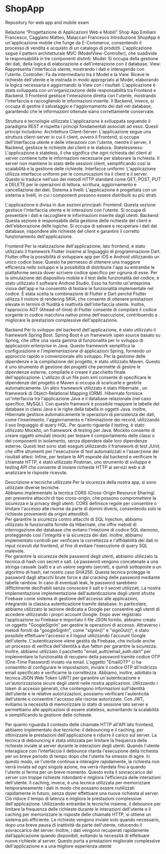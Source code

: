 # ShopApp
Repository for web app and mobile exam

Relazione “Progettazione di Applicazioni Web e Mobili” 
Shop App 
Emiliani Francesco, Caggiano Matteo, Malaccari Francesco 
Introduzione 
ShopApp è un'applicazione mobile che funge da E-Commerce, consentendo il processo di vendita e acquisto di un catalogo di prodotti. L'applicazione segue il pattern architetturale MVC (ModelView-Controller), che suddivide le responsabilità in tre componenti distinti: 
 Model: Si occupa della gestione dei dati, della logica di elaborazione e dell'interazione con il database. 
 View: Rappresenta l'interfaccia utente, mostrando i dati e interagendo con l'utente. 
 Controller: Fa da intermediario tra il Model e la View. Riceve le richieste dell'utente e le instrada in modo appropriato al Model, elaborando la logica necessaria e aggiornando la View con i risultati. 
L'applicazione è stata sviluppata con un'organizzazione delle responsabilità tra Frontend e Backend. Il Frontend gestisce l'interazione diretta con l'utente, mostrando l'interfaccia e raccogliendo le informazioni inserite. Il Backend, invece, si occupa di gestire il salvataggio e l'aggiornamento dei dati nel database, garantendo che le informazioni ottenute siano correttamente conservate. 
 
Struttura e tecnologie utilizzate 
L'applicazione è sviluppata seguendo il paradigma REST e rispetta i principi fondamentali associati ad esso. Questi principi includono: 
 Architettura Client-Server: L'applicazione segue una struttura client-server in cui il client, ovvero il Frontend, si occupa dell'interfaccia utente e delle interazioni con l'utente, mentre il server, il Backend, gestisce le richieste del client e le elabora. 
 Statelessness: L'applicazione è stateless, il che significa che ogni richiesta del client al server contiene tutte le informazioni necessarie per elaborare la richiesta. Il server non mantiene lo stato delle sessioni client, semplificando così la scalabilità e la gestione delle richieste. 
 Interfacce uniformi: L'applicazione utilizza interfacce uniformi per le comunicazioni tra il client e il server. Questo si traduce nell'uso dei metodi HTTP standard come GET, POST, PUT e DELETE per le operazioni di lettura, scrittura, aggiornamento e cancellazione dei dati. 
 Sistema a livelli: L'applicazione è progettata con un sistema a livelli, in cui i componenti possono essere distribuiti su più strati.  
 
L'applicazione è divisa in due sezioni principali: 
 Frontend: Questa sezione gestisce l'interfaccia utente e le interazioni con l'utente. Si occupa di presentare i dati e raccogliere le informazioni inserite dagli utenti. 
 Backend: Questa sezione è responsabile della gestione delle richieste del client e dell'elaborazione delle logiche. Si occupa di salvare e recuperare i dati dal database, rispondere alle richieste del client e garantire il corretto funzionamento dell'applicazione. 
 
Frontend 
Per la realizzazione dell'applicazione, lato frontend, è stato utilizzato il framework Flutter insieme al linguaggio di programmazione Dart. Flutter offre la possibilità di sviluppare app per iOS e Android utilizzando un unico codice base. Questo ha permesso di ottenere una maggiore efficienza nello sviluppo e la possibilità di distribuire l'app su entrambe le piattaforme senza dover scrivere codice specifico per ognuna di esse. 
Per la simulazione del dispositivo mobile e il test delle funzionalità del codice, è stato utilizzato il software Android Studio. Esso ha fornito un'anteprima visiva dell'app e ha consentito di testare le funzionalità implementate nel codice. È stata scelta la combinazione di Flutter e Dart perché Flutter utilizza il motore di rendering SKIA, che consente di ottenere prestazioni elevate in termini di fluidità e reattività dell'interfaccia utente. Inoltre, l'approccio AOT (Ahead-of-time) di Flutter consente di compilare il codice sorgente in codice macchina nativo prima dell'esecuzione, contribuendo a migliorare le prestazioni complessive dell'applicazione. 
 
Backend 
Per lo sviluppo del backend dell'applicazione, è stato utilizzato il framework Spring Boot. Spring Boot è un framework open source basato su Spring, che offre una vasta gamma di funzionalità per lo sviluppo di applicazioni enterprise in Java. Questo framework semplifica la configurazione e l'implementazione di applicazioni Spring, fornendo un approccio rapido e convenzionale allo sviluppo. 
Per la gestione delle dipendenze e la compilazione del progetto, è stato utilizzato Maven. Questo è uno strumento di gestione dei progetti che permette di gestire le dipendenze esterne, compilarle e creare il pacchetto finale dell'applicazione. L'utilizzo di un file pom.xml consente di specificare le dipendenze del progetto e Maven si occupa di scaricarle e gestirle automaticamente. Un altro framework utilizzato è  stato Hibernate , un framework di Object-Relational Mapping (ORM). Hibernate fornisce un'interfaccia tra l'applicazione Java e il database relazionale (nel caso specifico, MySQL). Con questo framwork è possibile mappare le tabelle del database in classi Java e le righe della tabella in oggetti Java. Inoltre, Hibernate gestisce automaticamente le operazioni di persistenza dei dati, come l'inserimento, l'aggiornamento e l'eliminazione dei record, utilizzando il suo linguaggio di query HQL. 
Per quanto riguarda il testing, è stato utilizzato Mockito, un framework di testing per Java. Mockito consente di creare oggetti simulati (mock) per testare il comportamento delle classi o dei componenti in isolamento, senza dipendere dalle loro dipendenze esterne. Questi test sono stati eseguiti utilizzando il framework di test JUnit, che offre strumenti per l'esecuzione di test automatizzati e l'asserzione dei risultati attesi. 
Infine, per testare le API esposte dal backend e verificare le chiamate HTTP, è stato utilizzato Postman, uno strumento di sviluppo e testing API che consente di inviare richieste HTTP ai servizi web e di analizzare le risposte ricevute.  
 
Descrizione e tecniche utilizzate 
Per la sicurezza della nostra app, si sono utilizzate diverse tecniche.  
Abbiamo implementato la tecnica CORS (Cross-Origin Resource Sharing) per prevenire attacchi di tipo cross-origin, che possono compromettere la sicurezza e la privacy degli utenti. CORS definisce regole per consentire o limitare l'accesso alle risorse da parte di domini diversi, consentendo solo le richieste provenienti da origini attendibili.  
Per garantire la sicurezza contro attacchi di SQL Injection, abbiamo utilizzato le funzionalità fornite da Hibernate, che offre metodi di interrogazione dei database che evitano l'iniezione di codice SQL dannoso, proteggendo così l'integrità e la sicurezza dei dati. Inoltre, abbiamo implementato controlli per verificare la correttezza e l'affidabilità dei dati in input ricevuti dal frontend, al fine di evitare l'esecuzione di query SQL malevole.  
Per garantire la sicurezza delle password degli utenti, abbiamo utilizzato la tecnica di hash con secret e salt. Le password vengono concatenate a una stringa casuale (salt) e a un valore segreto (secret), e quindi sottoposte a un algoritmo di hash, nel nostro caso SHA256. Questa tecnica protegge le password dagli attacchi brute force e dal cracking delle password mediante tabelle rainbow. In caso di eventuali leak, le password sarebbero difficilmente decifrabili senza conoscere il salt e il secret utilizzati. 
La nostra implementazione implementazione dell'autenticazione degli utenti sfrutta Firebase come sistema di gestione dell'accesso alle applicazioni, integrando la classica autenticazione tramite database. In particolare, abbiamo utilizzato la sezione dedicata a Google per consentire agli utenti di accedere utilizzando i propri account Google. Dopo aver registrato l'applicazione su Firebase e importato il file JSON fornito, abbiamo creato un oggetto "GoogleSignIn" per gestire le operazioni di accesso. Attraverso i metodi forniti da "googleSignIn", come "signIn()" e "signOut()", è stato possibile effettuare l'accesso e il logout utilizzando l'account Google dell'utente. 
L'autenticazione viene gestita da Firebase, che include anche un processo di verifica dell'identità a due fattori per garantire la sicurezza. Inoltre, abbiamo utilizzato il pacchetto 
"email_auth/email_auth.dart" per implementare la funzionalità di recupero della password tramite codice OTP (One-Time Password) inviato via email. L'oggetto "EmailOTP" ci ha consentito di configurare le impostazioni, inviare il codice OTP all'indirizzo email specificato e verificarne la correttezza. 
Abbiamo, inoltre, adottato la tecnica JSON Web Token (JWT) per garantire un'autenticazione e un'autorizzazione sicure degli utenti nelle nostra applicazioni. Utilizzando i token di accesso generati, che contengono informazioni sull'identità dell'utente e le relative autorizzazioni, possiamo verificare l'autenticità dell'utente e consentire l'accesso alle risorse autorizzate. Con JWT, evitiamo la necessità di memorizzare lo stato di sessione lato server e permettiamo alle applicazioni di essere stateless, aumentando la scalabilità e semplificando la gestione delle richieste. 
 	 
Per quanto riguarda il contesto delle chiamate HTTP all'API lato frontend, abbiamo implementato due tecniche: il debouncing e il caching, per ottimizzare le prestazioni dell'applicazione e ridurre il carico sul server. 
La tecnica di debouncing è stata utilizzata per limitare la frequenza delle richieste inviate al server durante le interazioni degli utenti. Quando l'utente interagisce con l'interfaccia il debounce ritarda l'esecuzione della richiesta per un breve periodo di tempo dopo che l'utente ha smesso di agire. In questo modo, se l'utente continua a interagire rapidamente, la richiesta non verrà inviata ad ogni singola azione, ma verrà ritardata fino a quando l'utente si ferma per un breve momento. Questo evita il sovraccarico del server con troppe richieste ridondanti e migliora l'efficienza delle interazioni dell'utente. 
Il caching, invece, è una tecnica utilizzata per memorizzare temporaneamente i dati in modo che possano essere riutilizzati rapidamente in futuro, senza dover effettuare una nuova richiesta al server. Ciò riduce il tempo di latenza e migliora le prestazioni complessive dell'applicazione.  Utilizzando entrambe le tecniche insieme, il debounce per limitare la frequenza delle richieste durante le interazioni dell'utente e il caching per memorizzare le risposte delle chiamate HTTP, si ottiene un sistema più efficiente. Le richieste vengono inviate solo quando necessario, dopo una breve pausa di inattività da parte dell'utente, riducendo il sovraccarico del server. Inoltre, i dati vengono recuperati rapidamente dall’applicazione quando disponibili, evitando la necessità di effettuare nuove richieste al server. Questo porta a prestazioni migliorate complessive dell'applicazione e a una migliore esperienza utente 
 
